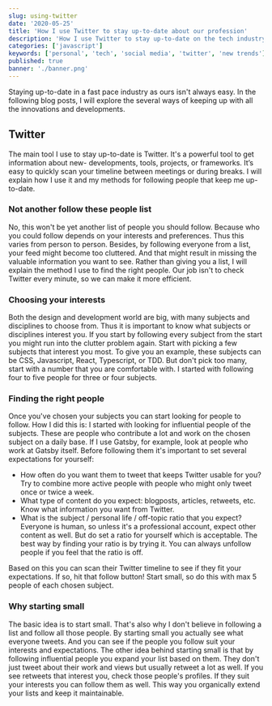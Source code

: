 ```yaml
---
slug: using-twitter
date: '2020-05-25'
title: 'How I use Twitter to stay up-to-date about our profession'
description: 'How I use Twitter to stay up-to-date on the tech industry.'
categories: ['javascript']
keywords: ['personal', 'tech', 'social media', 'twitter', 'new trends']
published: true
banner: './banner.png'
---
```


Staying up-to-date in a fast pace industry as ours isn't always easy. In the following blog posts, I will explore the several ways of keeping up with all the innovations and developments.

## Twitter
The main tool I use to stay up-to-date is Twitter. It's a powerful tool to get information about new- developments, tools, projects, or frameworks. It’s easy to quickly scan your timeline between meetings or during breaks. I will explain how I use it and my methods for following people that keep me up-to-date.

### Not another follow these people list
No, this won't be yet another list of people you should follow. Because who you could follow depends on your interests and preferences. Thus this varies from person to person. Besides, by following everyone from a list, your feed might become too cluttered. And that might result in missing the valuable information you want to see. Rather than giving you a list, I will explain the method I use to find the right people. Our job isn't to check Twitter every minute, so we can make it more efficient.

### Choosing your interests
Both the design and development world are big, with many subjects and disciplines to choose from. Thus it is important to know what subjects or disciplines interest you. If you start by following every subject from the start you might run into the clutter problem again. Start with picking a few subjects that interest you most. To give you an example, these subjects can be CSS, Javascript, React, Typescript, or TDD. But don't pick too many, start with a number that you are comfortable with. I started with following four to five people for three or four subjects.

### Finding the right people
Once you've chosen your subjects you can start looking for people to follow. How I did this is: I started with looking for influential people of the subjects. These are people who contribute a lot and work on the chosen subject on a daily base. If I use Gatsby, for example, look at people who work at Gatsby itself. Before following them it's important to set several expectations for yourself:
* How often do you want them to tweet that keeps Twitter usable for you? Try to combine more active people with people who might only tweet once or twice a week.
* What type of content do you expect: blogposts, articles, retweets, etc. Know what information you want from Twitter.
* What is the subject / personal life / off-topic ratio that you expect? Everyone is human, so unless it's a professional account, expect other content as well. But do set a ratio for yourself which is acceptable. The best way by finding your ratio is by trying it. You can always unfollow people if you feel that the ratio is off.

Based on this you can scan their Twitter timeline to see if they fit your expectations. If so, hit that follow button! Start small, so do this with max 5 people of each chosen subject.

### Why starting small
The basic idea is to start small. That's also why I don't believe in following a list and follow all those people. By starting small you actually see what everyone tweets. And you can see if the people you follow suit your interests and expectations. The other idea behind starting small is that by following influential people you expand your list based on them. They don't just tweet about their work and views but usually retweet a lot as well. If you see retweets that interest you, check those people's profiles. If they suit your interests you can follow them as well. This way you organically extend your lists and keep it maintainable.
